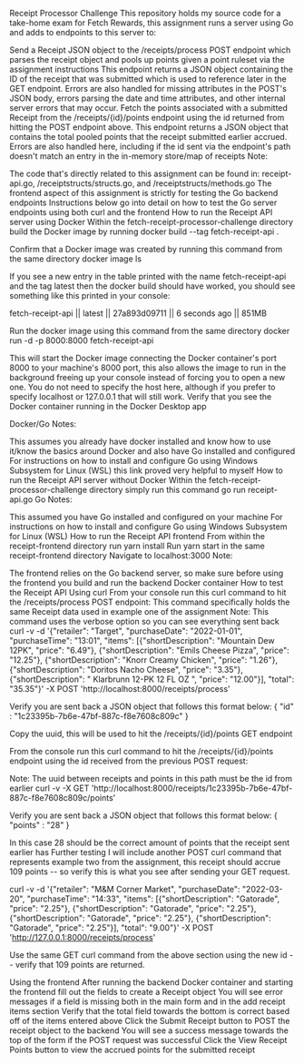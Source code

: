 Receipt Processor Challenge
This repository holds my source code for a take-home exam for Fetch Rewards, this assignment runs a server using Go and adds to endpoints to this server to:

Send a Receipt JSON object to the /receipts/process POST endpoint which parses the receipt object and pools up points given a point ruleset via the assignment instructions
This endpoint returns a JSON object containing the ID of the receipt that was submitted which is used to reference later in the GET endpoint.
Errors are also handled for missing attributes in the POST's JSON body, errors parsing the date and time attributes, and other internal server errors that may occur.
Fetch the points associated with a submitted Receipt from the /receipts/{id}/points endpoint using the id returned from hitting the POST endpoint above. This endpoint returns a JSON object that contains the total pooled points that the receipt submitted earlier accrued.
Errors are also handled here, including if the id sent via the endpoint's path doesn't match an entry in the in-memory store/map of receipts
Note:

The code that's directly related to this assignment can be found in: receipt-api.go, /receiptstructs/structs.go, and /receiptstructs/methods.go
The frontend aspect of this assignment is strictly for testing the Go backend endpoints
Instructions below go into detail on how to test the Go server endpoints using both curl and the frontend
How to run the Receipt API server using Docker
Within the fetch-receipt-processor-challenge directory build the Docker image by running docker build --tag fetch-receipt-api .

Confirm that a Docker image was created by running this command from the same directory docker image ls

If you see a new entry in the table printed with the name fetch-receipt-api and the tag latest then the docker build should have worked, you should see something like this printed in your console:

fetch-receipt-api || latest || 27a893d09711 || 6 seconds ago || 851MB

Run the docker image using this command from the same directory docker run -d -p 8000:8000 fetch-receipt-api

This will start the Docker image connecting the Docker container's port 8000 to your machine's 8000 port, this also allows the image to run in the background freeing up your console instead of forcing you to open a new one.
You do not need to specify the host here, although if you prefer to specify localhost or 127.0.0.1 that will still work.
Verify that you see the Docker container running in the Docker Desktop app

Docker/Go Notes:

This assumes you already have docker installed and know how to use it/know the basics around Docker and also have Go installed and configured
For instructions on how to install and configure Go using Windows Subsystem for Linux (WSL) this link proved very helpful to myself
How to run the Receipt API server without Docker
Within the fetch-receipt-processor-challenge directory simply run this command go run receipt-api.go
Go Notes:

This assumed you have Go installed and configured on your machine
For instructions on how to install and configure Go using Windows Subsystem for Linux (WSL)
How to run the Receipt API frontend
From within the receipt-frontend directory run yarn install
Run yarn start in the same receipt-frontend directory
Navigate to localhost:3000
Note:

The frontend relies on the Go backend server, so make sure before using the frontend you build and run the backend Docker container
How to test the Receipt API
Using curl
From your console run this curl command to hit the /receipts/process POST endpoint:
This command specifically holds the same Receipt data used in example one of the assignment
Note: This command uses the verbose option so you can see everything sent back
curl -v -d '{"retailer": "Target", "purchaseDate": "2022-01-01", "purchaseTime": "13:01", "items": [{"shortDescription": "Mountain Dew 12PK", "price": "6.49"}, {"shortDescription": "Emils Cheese Pizza", "price": "12.25"}, {"shortDescription": "Knorr Creamy Chicken", "price": "1.26"}, {"shortDescription": "Doritos Nacho Cheese", "price": "3.35"}, {"shortDescription": " Klarbrunn 12-PK 12 FL OZ ", "price": "12.00"}], "total": "35.35"}' -X POST 'http://localhost:8000/receipts/process'

Verify you are sent back a JSON object that follows this format below:
{ "id" : "1c23395b-7b6e-47bf-887c-f8e7608c809c" }

Copy the uuid, this will be used to hit the /receipts/{id}/points GET endpoint

From the console run this curl command to hit the /receipts/{id}/points endpoint using the id received from the previous POST request:

Note: The uuid between receipts and points in this path must be the id from earlier
curl -v -X GET 'http://localhost:8000/receipts/1c23395b-7b6e-47bf-887c-f8e7608c809c/points'

Verify you are sent back a JSON object that follows this format below:
{ "points" : "28" }

In this case 28 should be the correct amount of points that the receipt sent earlier has
Further testing
I will include another POST curl command that represents example two from the assignment, this receipt should accrue 109 points -- so verify this is what you see after sending your GET request.

curl -v -d '{"retailer": "M&M Corner Market", "purchaseDate": "2022-03-20", "purchaseTime": "14:33", "items": [{"shortDescription": "Gatorade", "price": "2.25"}, {"shortDescription": "Gatorade", "price": "2.25"}, {"shortDescription": "Gatorade", "price": "2.25"}, {"shortDescription": "Gatorade", "price": "2.25"}], "total": "9.00"}' -X POST 'http://127.0.0.1:8000/receipts/process'

Use the same GET curl command from the above section using the new id -- verify that 109 points are returned.

Using the frontend
After running the backend Docker container and starting the frontend fill out the fields to create a Receipt object
You will see error messages if a field is missing both in the main form and in the add receipt items section
Verify that the total field towards the bottom is correct based off of the items entered above
Click the Submit Receipt button to POST the receipt object to the backend
You will see a success message towards the top of the form if the POST request was successful
Click the View Receipt Points button to view the accrued points for the submitted receipt
